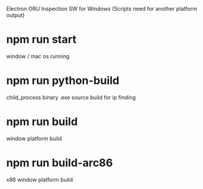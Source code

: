 Electron ORU Inspection SW for Windows (Scripts need for another platform output)

# npm run start 
window / mac os running

# npm run python-build
child_process binary .exe source build for ip finding

# npm run build
window platform build

# npm run build-arc86
x86 window platform build

